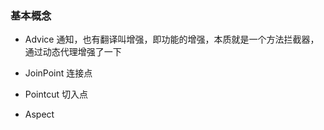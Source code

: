 ### 基本概念
-	Advice
通知，也有翻译叫增强，即功能的增强，本质就是一个方法拦截器，通过动态代理增强了一下
-	JoinPoint 连接点

-	Pointcut 切入点

-	Aspect 




